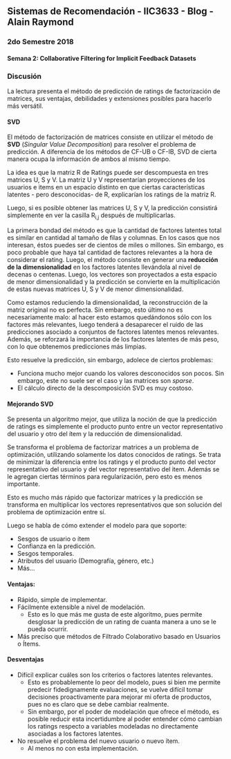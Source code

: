 
## Sistemas de Recomendación - IIC3633 - Blog - Alain Raymond
### 2do Semestre 2018

#### Semana 2:  Collaborative Filtering for Implicit Feedback Datasets

### Discusión
La lectura presenta el método de predicción de ratings de factorización de matrices, sus ventajas, debilidades y extensiones posibles para hacerlo más versátil.

#### SVD

El método de factorización de matrices consiste en utilizar el método de **SVD** (_Singular Value Decomposition_) para resolver el problema de predicción. A diferencia de los métodos de CF-UB o CF-IB, SVD de cierta manera ocupa la información de ambos al mismo tiempo.

La idea es que la matriz R de Ratings puede ser descompuesta en tres matrices U, S y V. La matriz U y V representarían proyecciones de los usuarios e items en un espacio distinto en que ciertas características latentes - pero desconocidas- de R, explicarían los ratings de la matriz R. 

Luego, si es posible obtener las matrices U, S y V, la predicción consistirá simplemente en ver la casilla R<sub>i,j</sub> después de multiplicarlas.

La primera bondad del método es que la cantidad de factores latentes total es similar en cantidad al tamaño de filas y columnas. En los casos que nos interesan, éstos puedes ser de cientos de miles o millones. Sin embargo, es poco probable que haya tal cantidad de factores relevantes a la hora de considerar el rating. Luego, el método consiste en generar una **reducción de la dimensionalidad** en los factores latentes llevándola al nivel de decenas o centenas. Luego, los vectores son proyectados a esta espacio de menor dimensionalidad y la predicción se convierte en la multiplicación de estas nuevas matrices U, S y V de menor dimensionalidad. 

Como estamos reduciendo la dimensionalidad, la reconstrucción de la matriz original no es perfecta. Sin embargo, esto último no es necesariamente malo: al hacer esto estamos quedándonos sólo con los factores más relevantes, luego tenderá a desaparecer el ruido de las predicciones asociado a conjuntos de factores latentes menos relevantes. Además, se reforzará la importancia de los factores latentes de más peso, con lo que obtenemos predicciones más limpias.

Esto resuelve la predicción, sin embargo, adolece de ciertos problemas:

* Funciona mucho mejor cuando los valores desconocidos son pocos. Sin embargo, este no suele ser el caso y las matrices son _sparse_.
* El cálculo directo de la descomposición SVD es muy costoso.

#### Mejorando SVD

Se presenta un algoritmo mejor, que utiliza la noción de que la predicción de ratings es simplemente el producto punto entre un vector representativo del usuario y otro del ítem y la reducción de dimensionalidad. 

Se transforma el problema de factorizar matrices a un problema de optimización, utilizando solamente los datos conocidos de ratings. Se trata de minimizar la diferencia entre los ratings y el producto punto del vector representativo del usuario y del vector representativo del item. Además se le agregan ciertas términos para regularización, pero esto es menos importante.

Esto es mucho más rápido que factorizar matrices y la predicción se transforma en multiplicar los vectores representativos que son solución del problema de optimización entre sí.

Luego se habla de cómo extender el modelo para que soporte:

* Sesgos de usuario o ítem
* Confianza en la predicción.
* Sesgos temporales.
* Atributos del usuario (Demografía, género, etc.)
* Más...

#### Ventajas:

* Rápido, simple de implementar.
* Fácilmente extensible a nivel de modelación.
  * Esto es lo que más me gusta de este algoritmo, pues permite desglosar la predicción de un rating de cuanta manera a uno se le pueda ocurrir.
* Más preciso que métodos de Filtrado Colaborativo basado en Usuarios o Ítems.

#### Desventajas
* Difícil explicar cuáles son los criterios o factores latentes relevantes.
  * Esto es probablemente lo peor del modelo, pues si bien me permite predecir fidedignamente evaluaciones, se vuelve difícil tomar decisiones proactivamente para mejorar mi oferta de productos, pues no es claro que se debe cambiar realmente.
  * Sin embargo, por el poder de modelación que ofrece el método, es posible reducir esta incertidumbre al poder entender cómo cambian los ratings respecto a variables modeladas no directamente asociadas a los factores latentes.
* No resuelve el problema del nuevo usuario o nuevo ítem.
  * Al menos no con esta implementación.
